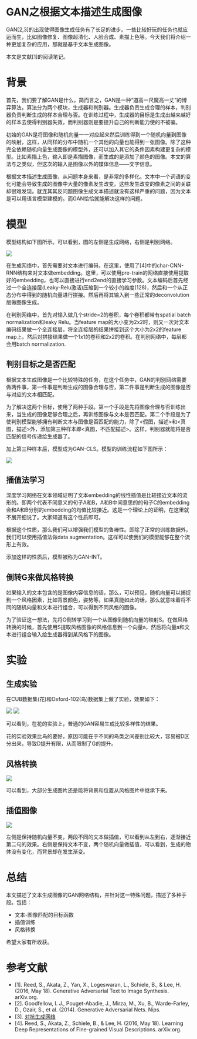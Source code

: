 # GAN之根据文本描述生成图像

GAN[2,3]的出现使得图像生成任务有了长足的进步。一些比较好玩的任务也就应运而生，比如图像修复、图像超清化、人脸合成、素描上色等。今天我们将介绍一种更加复杂的应用，那就是基于文本生成图像。

本文是文献[1]的阅读笔记。

# 背景

首先，我们要了解GAN是什么，简而言之，GAN是一种“道高一尺魔高一丈”的博弈算法，算法分为两个模块，生成器和判别器。生成器负责生成合理的样本，判别器负责判断生成的样本合理与否。在训练过程中，生成器的目标是生成出越来越好的样本去使得判别器失效，而判别器则是要提升自己的判断能力使的不被骗。

初始的GAN是将图像和随机向量一一对应起来然后训练得到一个随机向量到图像的映射，这样，从同样的分布中随机一个其他的向量也能得到一张图像。除了这种完全依赖随机向量生成图像的模型外，还可以加入其它的条件因素构建更复杂的模型。比如素描上色，输入即是素描图像，而生成的是添加了颜色的图像。本文的算法与之类似，但这次的输入是图像以外的媒体信息——文字信息。

根据文本描述生成图像，从问题本身来看，是非常的多样化。文本中一个词语的变化可能会导致生成的图像中大量的像素发生改变。这些发生改变的像素之间的关联却很难发现。就连其其反问题图像生成文本描述就没有这样严重的问题，因为文本是可以用语言模型建模的。而GAN恰恰就能解决这样的问题。


# 模型

模型结构如下图所示。可以看到，图的左侧是生成网络，右侧是判别网络。

![](./1.png)

在生成网络中，首先需要对文本进行编码，在这里，使用了[4]中的char-CNN-RNN结构来对文本做embedding。这里，可以使用pre-train的网络直接使用提取好的embedding，也可以直接进行end2end的直接学习参数。文本编码后首先经过一个全连接层(Leaky-Relu激活)压缩到一个较小的维度(128)，然后和一个从正态分布中得到的随机向量进行拼接。然后再将其输入到一些正常的deconvolution层做图像生成。

在判别网络中，首先对输入做几个stride=2的卷积，每个卷积都带有spatial batch normalization和leaky Relu。当feature map的大小变为2x2时，则又一次对文本编码结果做一个全连接层，将全连接层的结果拼接到这个大小为2x2的feature map上。然后对拼接结果做一个1x1的卷积和2x2的卷积。在判别网络中，每层都会用batch normalization.

## 判别目标之是否匹配

根据文本生成图像是一个比较特殊的任务，在这个任务中，GAN的判别网络需要做两件事，第一件事是判断生成的图像合理与否，第二件事是判断生成的图像是否与对应的文本相匹配。

为了解决这两个目标，使用了两种手段。第一个手段是先将图像合理与否训练出来，当生成的图像足够合理之后，再训练图像与文本是否匹配。第二个手段是为了使判别模型能够拥有判断文本与图像是否匹配的能力，除了<假图，描述>和<真图，描述>外，添加第三种样本即<真图，不匹配描述>。这样，判别器就能将是否匹配的信号传递给生成器了。

加上第三种样本后，模型成为GAN-CLS。模型的训练流程如下图所示：

![](./2.png)

## 插值法学习

深度学习网络在文本领域证明了文本embedding的线性插值是比较接近文本的流形的。即两个代表不同意义的句子A和B，A和B中间意思的的句子C的embedding会和A和B分别的embedding的均值比较接近。这是一个理论上的证明，在这里就不展开细说了。大家知道有这个性质即可。

根据这个性质，那么我们可以增强我们模型的鲁棒性。即除了正常的训练数据外，我们可以使用插值法做data augmentation。这样可以使我们的模型能够在整个流形上有效。

添加这样的性质后，模型被称为GAN-INT。

## 倒转G来做风格转换

如果输入的文本包含的是图像内容信息的话，那么，可以预见，随机向量可以捕捉到一个风格因素，比如背景颜色，姿势等。如果真能如此的话，那么就意味着将不同的随机向量和文本进行组合，可以得到不同风格的图像。

为了验证这一想法，先将G倒转学习到一个从图像到随机向量的映射S。在做风格转换的时候，首先使用S提取风格图像的风格信息到一个向量a，然后将向量a和文本进行组合输入给生成器得到某风格下的图像。

# 实验

## 生成实验
在CUB数据集(花)和Oxford-102(鸟)数据集上做了实验，效果如下：

![](./3.png)
![](./4.png)

可以看到，在花的实验上，普通的GAN容易生成比较多样性的结果。

花的实验效果比鸟的要好，原因可能在于不同的鸟类之间差别比较大，容易被D区分出来，导致D提升有限，从而限制了G的提升。

## 风格转换

![](./5.png)

可以看到，大部分生成图片还是能将背景和位置从风格图片中继承下来。

## 插值图像

![](./6.png)

左侧是保持随机向量不变，两段不同的文本做插值，可以看到从左到右，逐渐接近第二句的效果。右侧是保持文本不变，两个随机向量做插值，可以看到，生成的物体没有变化，而背景却在发生渐变。

# 总结

本文描述了文本生成图像的GAN网络结构，并针对这一特殊问题，描述了多种手段。包括：

- 文本-图像匹配的目标函数
- 插值训练
- 风格转换

希望大家有所收获。






# 参考文献
- [1]. Reed, S., Akata, Z., Yan, X., Logeswaran, L., Schiele, B., & Lee, H. (2016, May 18). Generative Adversarial Text to Image Synthesis. arXiv.org.
- [2]. Goodfellow, I. J., Pouget-Abadie, J., Mirza, M., Xu, B., Warde-Farley, D., Ozair, S., et al. (2014). Generative Adversarial Nets. Nips.
- [3]. [对抗生成网络](http://blog.csdn.net/stdcoutzyx/article/details/53151038)
- [4]. Reed, S., Akata, Z., Schiele, B., & Lee, H. (2016, May 18). Learning Deep Representations of Fine-grained Visual Descriptions. arXiv.org.